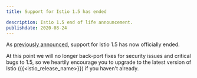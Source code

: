 ```yaml
---
title: Support for Istio 1.5 has ended

description: Istio 1.5 end of life announcement.
publishdate: 2020-08-24
---
```


As [previously announced](/news/support/announcing-1.5-eol/), support for Istio 1.5 has now officially ended.

At this point we will no longer back-port fixes for security issues and critical bugs to 1.5, so we heartily encourage you to upgrade to the latest version of Istio ({{<istio_release_name>}}) if you haven't already.
